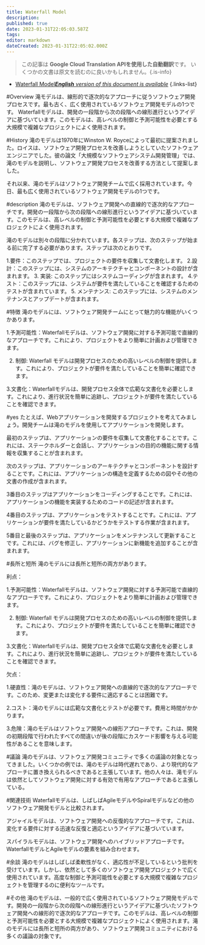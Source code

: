 ```yaml
---
title: Waterfall Model
description: 
published: true
date: 2023-01-31T22:05:03.587Z
tags: 
editor: markdown
dateCreated: 2023-01-31T22:05:02.000Z
---
```


> この記事は **Google Cloud Translation APIを使用した自動翻訳**です。
いくつかの文書は原文を読むのに良いかもしれません。{.is-info}

- [Waterfall Model***English** version of this document is available*](/en/Knowledge-base/Dictionary/waterfall-model)
{.links-list}


#Overview
滝モデルは、線形的で逐次的なアプローチに従うソフトウェア開発プロセスです。最も古く、広く使用されているソフトウェア開発モデルの1つです。 Waterfallモデルは、開発の一段階から次の段階への線形進行というアイデアに基づいています。このモデルは、高レベルの制御と予測可能性を必要とする大規模で複雑なプロジェクトによく使用されます。

#History
滝のモデルは1970年にWinston W. Royceによって最初に提案されました。ロイスは、ソフトウェア開発プロセスを改善しようとしていたソフトウェアエンジニアでした。彼の論文「大規模なソフトウェアシステム開発管理」では、滝のモデルを説明し、ソフトウェア開発プロセスを改善する方法として提案しました。

それ以来、滝のモデルはソフトウェア開発チームで広く採用されています。今日、最も広く使用されているソフトウェア開発モデルの1つです。

#description
滝のモデルは、ソフトウェア開発への直線的で逐次的なアプローチです。開発の一段階から次の段階への線形進行というアイデアに基づいています。このモデルは、高レベルの制御と予測可能性を必要とする大規模で複雑なプロジェクトによく使用されます。

滝のモデルは別々の段階に分かれています。各ステップは、次のステップが始まる前に完了する必要があります。ステップは次のとおりです。

1.要件：このステップでは、プロジェクトの要件を収集して文書化します。
2.設計：このステップには、システムのアーキテクチャとコンポーネントの設計が含まれます。
3. 実装: このステップにはシステムコーディングが含まれます。
4.テスト：このステップには、システムが要件を満たしていることを確認するためのテストが含まれています。
5. メンテナンス: このステップには、システムのメンテナンスとアップデートが含まれます。

#特徴
滝のモデルには、ソフトウェア開発チームにとって魅力的な機能がいくつかあります。

1.予測可能性：Waterfallモデルは、ソフトウェア開発に対する予測可能で直線的なアプローチです。これにより、プロジェクトをより簡単に計画および管理できます。

2. 制御: Waterfall モデルは開発プロセスのための高いレベルの制御を提供します。これにより、プロジェクトが要件を満たしていることを簡単に確認できます。

3.文書化：Waterfallモデルは、開発プロセス全体で広範な文書化を必要とします。これにより、進行状況を簡単に追跡し、プロジェクトが要件を満たしていることを確認できます。

#yes
たとえば、Webアプリケーションを開発するプロジェクトを考えてみましょう。開発チームは滝のモデルを使用してアプリケーションを開発します。

最初のステップは、アプリケーションの要件を収集して文書化することです。これには、ステークホルダーと会話し、アプリケーションの目的の機能に関する情報を収集することが含まれます。

次のステップは、アプリケーションのアーキテクチャとコンポーネントを設計することです。これには、アプリケーションの構造を定義するための図やその他の文書の作成が含まれます。

3番目のステップはアプリケーションをコーディングすることです。これには、アプリケーションの機能を実装するためのコードの記述が含まれます。

4番目のステップは、アプリケーションをテストすることです。これには、アプリケーションが要件を満たしているかどうかをテストする作業が含まれます。

5番目と最後のステップは、アプリケーションをメンテナンスして更新することです。これには、バグを修正し、アプリケーションに新機能を追加することが含まれます。

#長所と短所
滝のモデルには長所と短所の両方があります。

利点：

1.予測可能性：Waterfallモデルは、ソフトウェア開発に対する予測可能で直線的なアプローチです。これにより、プロジェクトをより簡単に計画および管理できます。

2. 制御: Waterfall モデルは開発プロセスのための高いレベルの制御を提供します。これにより、プロジェクトが要件を満たしていることを簡単に確認できます。

3.文書化：Waterfallモデルは、開発プロセス全体で広範な文書化を必要とします。これにより、進行状況を簡単に追跡し、プロジェクトが要件を満たしていることを確認できます。

欠点：

1.硬直性：滝のモデルは、ソフトウェア開発への直線的で逐次的なアプローチです。このため、変更または変化する要件に適応することは困難です。

2.コスト：滝のモデルには広範な文書化とテストが必要です。費用と時間がかかります。

3.危険：滝のモデルはソフトウェア開発への線形アプローチです。これは、開発の初期段階で行われたすべての間違いが後の段階にカスケード影響を与える可能性があることを意味します。

#議論
滝のモデルは、ソフトウェア開発コミュニティで多くの議論の対象となってきました。いくつかの例では、滝のモデルは時代遅れであり、より現代的なアプローチに置き換えられるべきであると主張しています。他の人々は、滝モデルは依然としてソフトウェア開発に対する有効で有用なアプローチであると主張している。

#関連技術
Waterfallモデルは、しばしばAgileモデルやSpiralモデルなどの他のソフトウェア開発モデルと比較されます。

アジャイルモデルは、ソフトウェア開発への反復的なアプローチです。これは、変化する要件に対する迅速な反復と適応というアイデアに基づいています。

スパイラルモデルは、ソフトウェア開発へのハイブリッドアプローチです。 WaterfallモデルとAgileモデルの要素を組み合わせます。

#余談
滝のモデルはしばしば柔軟性がなく、適応性が不足しているという批判を受けています。しかし、依然として多くのソフトウェア開発プロジェクトで広く使用されています。高度な制御と予測可能性を必要とする大規模で複雑なプロジェクトを管理するのに便利なツールです。

#その他
滝のモデルは、一般的で広く使用されているソフトウェア開発モデルです。開発の一段階から次の段階への線形進行というアイデアに基づいたソフトウェア開発への線形的で逐次的なアプローチです。このモデルは、高レベルの制御と予測可能性を必要とする大規模で複雑なプロジェクトによく使用されます。滝のモデルには長所と短所の両方があり、ソフトウェア開発コミュニティにおける多くの議論の対象です。